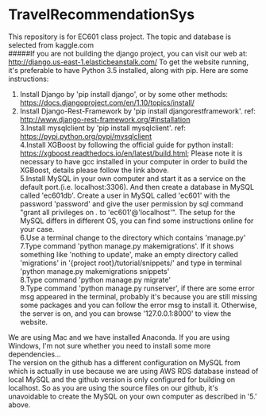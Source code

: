 # TravelRecommendationSys
This repository is for EC601 class project. The topic and database is selected from kaggle.com  
#####If you are not building the django project, you can visit our web at: http://django.us-east-1.elasticbeanstalk.com/
To get the website running, it's preferable to have Python 3.5 installed, along with pip. Here are some instructions:  
1. Install Django by 'pip install django', or by some other methods: https://docs.djangoproject.com/en/1.10/topics/install/   
2. Install Django-Rest-Framework by 'pip install djangorestframework'. ref: http://www.django-rest-framework.org/#installation  
3.Install mysqlclient by 'pip install mysqlclient'. ref: https://pypi.python.org/pypi/mysqlclient  
4.Install XGBoost by following the official guide for python install: https://xgboost.readthedocs.io/en/latest/build.html; Please note it is necessary to have gcc installed in your computer in order to build the XGBoost, details please follow the link above.  
5.Install MySQL in your own computer and start it as a service on the default port.(i.e. localhost:3306). And then create a database in MySQL called 'ec601db'. Create a user in MySQL called 'ec601' with the password 'password' and give the user permission by sql command "grant all privileges on *.* to 'ec601'@'localhost'". The setup for the MySQL differs in different OS, you can find some instructions online for your case.  
6.Use a terminal change to the directory which contains 'manage.py'  
7.Type command 'python manage.py makemigrations'. If it shows something like 'nothing to update', make an empty directory called 'migrations' in '{project root}/tutorial/snippets/' and type in terminal 'python manage.py makemigrations snippets'  
8.Type command 'python manage.py migrate'  
9.Type command 'python manage.py runserver', if there are some error msg appeared in the terminal, probably it's because you are still missing some packages and you can follow the error msg to install it. Otherwise, the server is on, and you can browse '127.0.0.1:8000' to view the website.  

We are using Mac and we have installed Anaconda. If you are using Windows, I'm not sure whether you need to install some more dependencies...  
The version on the github has a different configuration on MySQL from which is actually in use because we are using AWS RDS database instead of local MySQL and the github version is only configured for building on localhost. So as you are using the source files on our github, it's unavoidable to create the MySQL on your own computer as described in '5.' above.  
